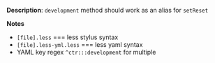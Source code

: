 __Description__: `development` method should work as an alias for `setReset`

__Notes__

+ `[file].less` === less stylus syntax
+ `[file].less-yml.less` === less yaml syntax
+ YAML key regex `^ctr:::development` for multiple

